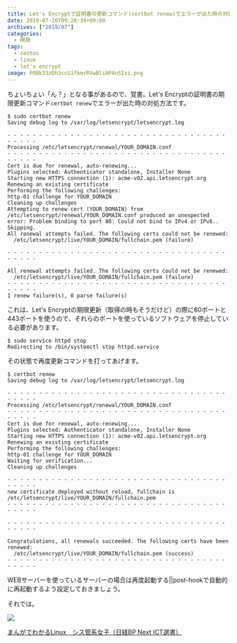 ```yaml
---
title: Let's Encryptで証明書の更新コマンド(certbot renew)でエラーが出た時の対処方法
date: 2019-07-16T09:28:39+09:00
archives: ["2019/07"]
categories:
  - 開発
tags:
  - centos
  - linux
  - let's encrypt
image: POBk33zDh3ccG1fkmrRVwBliAP4nSIsi.png
---
```

ちょいちょい「ん？」となる事があるので、覚書。Let's Encryptの証明書の期限更新コマンド`certbot renew`でエラーが出た時の対処方法です。

<!--more-->

```
$ sudo certbot renew
Saving debug log to /var/log/letsencrypt/letsencrypt.log

- - - - - - - - - - - - - - - - - - - - - - - - - - - - - - - - - - - - - - - -
Processing /etc/letsencrypt/renewal/YOUR_DOMAIN.conf
- - - - - - - - - - - - - - - - - - - - - - - - - - - - - - - - - - - - - - - -
Cert is due for renewal, auto-renewing...
Plugins selected: Authenticator standalone, Installer None
Starting new HTTPS connection (1): acme-v02.api.letsencrypt.org
Renewing an existing certificate
Performing the following challenges:
http-01 challenge for YOUR_DOMAIN
Cleaning up challenges
Attempting to renew cert (YOUR_DOMAIN) from /etc/letsencrypt/renewal/YOUR_DOMAIN.conf produced an unexpected error: Problem binding to port 80: Could not bind to IPv4 or IPv6.. Skipping.
All renewal attempts failed. The following certs could not be renewed:
  /etc/letsencrypt/live/YOUR_DOMAIN/fullchain.pem (failure)

- - - - - - - - - - - - - - - - - - - - - - - - - - - - - - - - - - - - - - - -

All renewal attempts failed. The following certs could not be renewed:
  /etc/letsencrypt/live/YOUR_DOMAIN/fullchain.pem (failure)
- - - - - - - - - - - - - - - - - - - - - - - - - - - - - - - - - - - - - - - -
1 renew failure(s), 0 parse failure(s)
```

これは、Let's Encryptの期限更新（取得の時もそうだけど）の際に80ポートと443ポートを使うので、それらのポートを使っているソフトウェアを停止している必要があります。

```
$ sudo service httpd stop
Redirecting to /bin/systemctl stop httpd.service
```

その状態で再度更新コマンドを打ってあげます。

```
$ certbot renew
Saving debug log to /var/log/letsencrypt/letsencrypt.log

- - - - - - - - - - - - - - - - - - - - - - - - - - - - - - - - - - - - - - - -
Processing /etc/letsencrypt/renewal/YOUR_DOMAIN.conf
- - - - - - - - - - - - - - - - - - - - - - - - - - - - - - - - - - - - - - - -
Cert is due for renewal, auto-renewing...
Plugins selected: Authenticator standalone, Installer None
Starting new HTTPS connection (1): acme-v02.api.letsencrypt.org
Renewing an existing certificate
Performing the following challenges:
http-01 challenge for YOUR_DOMAIN
Waiting for verification...
Cleaning up challenges

- - - - - - - - - - - - - - - - - - - - - - - - - - - - - - - - - - - - - - - -
new certificate deployed without reload, fullchain is
/etc/letsencrypt/live/YOUR_DOMAIN/fullchain.pem
- - - - - - - - - - - - - - - - - - - - - - - - - - - - - - - - - - - - - - - -

- - - - - - - - - - - - - - - - - - - - - - - - - - - - - - - - - - - - - - - -

Congratulations, all renewals succeeded. The following certs have been renewed:
  /etc/letsencrypt/live/YOUR_DOMAIN/fullchain.pem (success)
- - - - - - - - - - - - - - - - - - - - - - - - - - - - - - - - - - - - - - - -
```

WEBサーバーを使っているサーバーの場合は再度起動する||post-hookで自動的に再起動するよう設定しておきましょう。

それでは。

<div class="amazfy">
<a href="https://www.amazon.co.jp/dp/B00TQMFOCW?tag=t4traw-22">
<img src="https://ws-fe.amazon-adsystem.com/widgets/q?_encoding=UTF8&ASIN=B00TQMFOCW&Format=_SL250_&ID=AsinImage&MarketPlace=JP&ServiceVersion=20070822&WS=1&tag=t4traw-22&language=ja_JP">
<p>まんがでわかるLinux　シス管系女子（日経BP Next ICT選書）</p>
</a>
</div>
